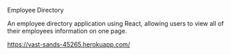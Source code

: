 Employee Directory 

An employee directory application using React, allowing users to view all of their employees information on one page.

https://vast-sands-45265.herokuapp.com/
